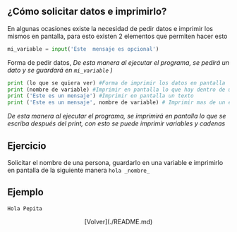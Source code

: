 ## ¿Cómo solicitar datos e imprimirlo?

En algunas ocasiones existe la necesidad de pedir datos e imprimir los mismos en pantalla, para esto existen 2 elementos que permiten hacer esto

```python
mi_variable = input('Este  mensaje es opcional')
```

Forma de pedir datos, _De esta manera al ejecutar el programa, se pedirá un dato y se guardará en `mi_variable` )_

```python
print (lo que se quiera ver) #Forma de imprimir los datos en pantalla
print (nombre de variable) #Imprimir en pantalla lo que hay dentro de una variable
print ('Este es un mensaje') #Imprimir en pantalla un texto
print ('Este es un mensaje', nombre de variable) # Imprimir mas de un elemento en la misma linea
```
_De esta manera al ejecutar el programa, se imprimirá en pantalla lo que se escriba después del print, con esto se puede imprimir variables y cadenas_

## Ejercicio

Solicitar el nombre de una persona, guardarlo en una variable e imprimirlo en pantalla de la siguiente manera `hola _nombre_`

## Ejemplo

`Hola Pepita`


<p style="text-align: center;">
[Volver](./README.md)
</p>